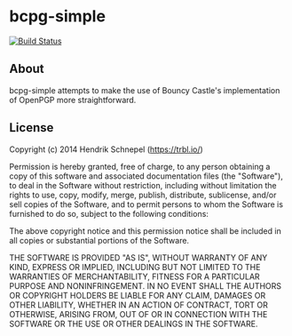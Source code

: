 bcpg-simple
===========

[![Build Status](https://travis-ci.org/hsch/bcpg-simple.svg?branch=master)](https://travis-ci.org/hsch/bcpg-simple)

About
-----
bcpg-simple attempts to make the use of Bouncy Castle's implementation of OpenPGP more straightforward.

License
-------
Copyright (c) 2014 Hendrik Schnepel (https://trbl.io/)

Permission is hereby granted, free of charge, to any person obtaining a copy of this software and associated documentation files (the "Software"), to deal in the Software without restriction, including without limitation the rights to use, copy, modify, merge, publish, distribute, sublicense, and/or sell copies of the Software, and to permit persons to whom the Software is furnished to do so, subject to the following conditions:

The above copyright notice and this permission notice shall be included in all copies or substantial portions of the Software.

THE SOFTWARE IS PROVIDED "AS IS", WITHOUT WARRANTY OF ANY KIND, EXPRESS OR IMPLIED, INCLUDING BUT NOT LIMITED TO THE WARRANTIES OF MERCHANTABILITY, FITNESS FOR A PARTICULAR PURPOSE AND NONINFRINGEMENT. IN NO EVENT SHALL THE AUTHORS OR COPYRIGHT HOLDERS BE LIABLE FOR ANY CLAIM, DAMAGES OR OTHER LIABILITY, WHETHER IN AN ACTION OF CONTRACT, TORT OR OTHERWISE, ARISING FROM, OUT OF OR IN CONNECTION WITH THE SOFTWARE OR THE USE OR OTHER DEALINGS IN THE SOFTWARE.
